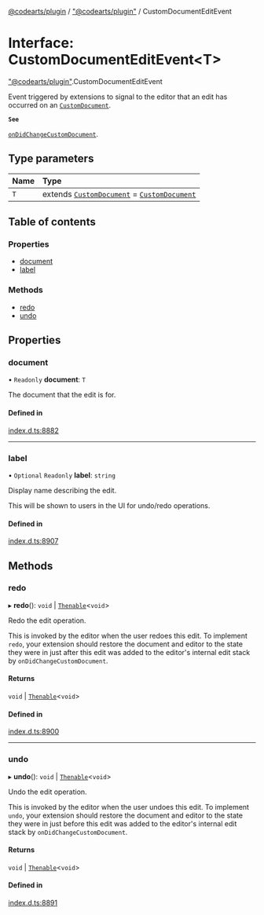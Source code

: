 [@codearts/plugin](../README.md) / ["@codearts/plugin"](../modules/_codearts_plugin_.md) / CustomDocumentEditEvent

# Interface: CustomDocumentEditEvent<T\>

["@codearts/plugin"](../modules/_codearts_plugin_.md).CustomDocumentEditEvent

Event triggered by extensions to signal to the editor that an edit has occurred on an [`CustomDocument`](codearts_plugin_.CustomDocument.md).

**`See`**

[`onDidChangeCustomDocument`](codearts_plugin_.CustomEditorProvider.md#ondidchangecustomdocument).

## Type parameters

| Name | Type |
| :------ | :------ |
| `T` | extends [`CustomDocument`](codearts_plugin_.CustomDocument.md) = [`CustomDocument`](codearts_plugin_.CustomDocument.md) |

## Table of contents

### Properties

- [document](codearts_plugin_.CustomDocumentEditEvent.md#document)
- [label](codearts_plugin_.CustomDocumentEditEvent.md#label)

### Methods

- [redo](codearts_plugin_.CustomDocumentEditEvent.md#redo)
- [undo](codearts_plugin_.CustomDocumentEditEvent.md#undo)

## Properties

### document

• `Readonly` **document**: `T`

The document that the edit is for.

#### Defined in

[index.d.ts:8882](https://github.com/shuyaqian/cloudide-plugin-api/blob/3fbdd11/index.d.ts#L8882)

___

### label

• `Optional` `Readonly` **label**: `string`

Display name describing the edit.

This will be shown to users in the UI for undo/redo operations.

#### Defined in

[index.d.ts:8907](https://github.com/shuyaqian/cloudide-plugin-api/blob/3fbdd11/index.d.ts#L8907)

## Methods

### redo

▸ **redo**(): `void` \| [`Thenable`](Thenable.md)<`void`\>

Redo the edit operation.

This is invoked by the editor when the user redoes this edit. To implement `redo`, your
extension should restore the document and editor to the state they were in just after this
edit was added to the editor's internal edit stack by `onDidChangeCustomDocument`.

#### Returns

`void` \| [`Thenable`](Thenable.md)<`void`\>

#### Defined in

[index.d.ts:8900](https://github.com/shuyaqian/cloudide-plugin-api/blob/3fbdd11/index.d.ts#L8900)

___

### undo

▸ **undo**(): `void` \| [`Thenable`](Thenable.md)<`void`\>

Undo the edit operation.

This is invoked by the editor when the user undoes this edit. To implement `undo`, your
extension should restore the document and editor to the state they were in just before this
edit was added to the editor's internal edit stack by `onDidChangeCustomDocument`.

#### Returns

`void` \| [`Thenable`](Thenable.md)<`void`\>

#### Defined in

[index.d.ts:8891](https://github.com/shuyaqian/cloudide-plugin-api/blob/3fbdd11/index.d.ts#L8891)
